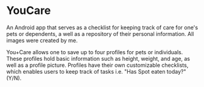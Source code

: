 # YouCare
An Android app that serves as a checklist for keeping track of care for one's pets or dependents, a well as a repository of their personal information. All images were created by me.

You+Care allows one to save up to four profiles for pets or individuals. These profiles hold basic information such as height, weight, and age, as well as a profile picture. Profiles have their own customizable checklists, which enables users to keep track of tasks i.e. "Has Spot eaten today?" (Y/N).
